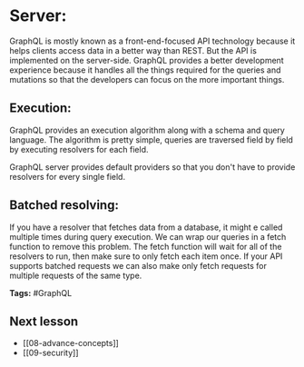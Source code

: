 # Server:
GraphQL is mostly known as a front-end-focused API technology because it helps clients access data in a better way than REST. But the API is implemented on the server-side. GraphQL provides a better development experience because it handles all the things required for the queries and mutations so that the developers can focus on the more important things.

## Execution:
GraphQL provides an execution algorithm along with a schema and query language. The algorithm is pretty simple, queries are traversed field by field by executing resolvers for each field.

GraphQL server provides default providers so that you don't have to provide resolvers for every single field.

## Batched resolving:
If you have a resolver that fetches data from a database, it might e called multiple times during query execution. We can wrap our queries in a fetch function to remove this problem. The fetch function will wait for all of the resolvers to run, then make sure to only fetch each item once. If your API supports batched requests we can also make only fetch requests for multiple requests of the same type.

**Tags:** #GraphQL 

## Next lesson
- [[08-advance-concepts]]
- [[09-security]]